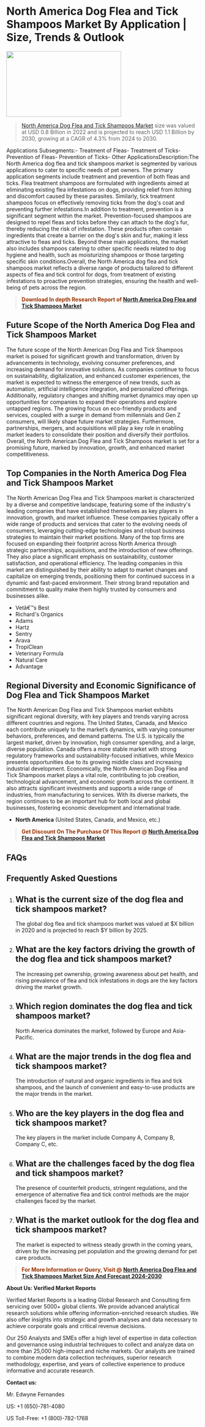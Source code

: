 <p><h1>North America Dog Flea and Tick Shampoos Market By Application | Size, Trends & Outlook</h1><p><img class="aligncenter size-medium wp-image-105565" src="https://ffe5etoiles.com/wp-content/uploads/2025/01/MST7-300x171.png" alt="" width="300" height="171" /></p><blockquote><p><a href="https://www.verifiedmarketreports.com/download-sample/?rid=640982&utm_source=Github-NA&utm_medium=377" target="_blank">North America Dog Flea and Tick Shampoos Market</a> size was valued at USD 0.8 Billion in 2022 and is projected to reach USD 1.1 Billion by 2030, growing at a CAGR of 4.3% from 2024 to 2030.</p></blockquote>Applications Subsegments:- Treatment of Fleas- Treatment of Ticks- Prevention of Fleas- Prevention of Ticks- Other ApplicationsDescription:The North America dog flea and tick shampoos market is segmented by various applications to cater to specific needs of pet owners. The primary application segments include treatment and prevention of both fleas and ticks. Flea treatment shampoos are formulated with ingredients aimed at eliminating existing flea infestations on dogs, providing relief from itching and discomfort caused by these parasites. Similarly, tick treatment shampoos focus on effectively removing ticks from the dog's coat and preventing further infestations.In addition to treatment, prevention is a significant segment within the market. Prevention-focused shampoos are designed to repel fleas and ticks before they can attach to the dog's fur, thereby reducing the risk of infestation. These products often contain ingredients that create a barrier on the dog's skin and fur, making it less attractive to fleas and ticks. Beyond these main applications, the market also includes shampoos catering to other specific needs related to dog hygiene and health, such as moisturizing shampoos or those targeting specific skin conditions.Overall, the North America dog flea and tick shampoos market reflects a diverse range of products tailored to different aspects of flea and tick control for dogs, from treatment of existing infestations to proactive prevention strategies, ensuring the health and well-being of pets across the region.</p><blockquote><p><span style="color: #993300;"><strong>Download In depth Research Report of <a href="https://www.verifiedmarketreports.com/download-sample/?rid=640982&utm_source=Github-NA&utm_medium=377">North America Dog Flea and Tick Shampoos Market</a></strong></span></p></blockquote><h2>Future Scope of the North America Dog Flea and Tick Shampoos Market</h2><p>The future scope of the North American Dog Flea and Tick Shampoos market is poised for significant growth and transformation, driven by advancements in technology, evolving consumer preferences, and increasing demand for innovative solutions. As companies continue to focus on sustainability, digitalization, and enhanced customer experiences, the market is expected to witness the emergence of new trends, such as automation, artificial intelligence integration, and personalized offerings. Additionally, regulatory changes and shifting market dynamics may open up opportunities for companies to expand their operations and explore untapped regions. The growing focus on eco-friendly products and services, coupled with a surge in demand from millennials and Gen Z consumers, will likely shape future market strategies. Furthermore, partnerships, mergers, and acquisitions will play a key role in enabling market leaders to consolidate their position and diversify their portfolios. Overall, the North American Dog Flea and Tick Shampoos market is set for a promising future, marked by innovation, growth, and enhanced market competitiveness.</p><h2>Top Companies in the North America Dog Flea and Tick Shampoos Market</h2><p>The North American Dog Flea and Tick Shampoos market is characterized by a diverse and competitive landscape, featuring some of the industry's leading companies that have established themselves as key players in innovation, growth, and market influence. These companies typically offer a wide range of products and services that cater to the evolving needs of consumers, leveraging cutting-edge technologies and robust business strategies to maintain their market positions. Many of the top firms are focused on expanding their footprint across North America through strategic partnerships, acquisitions, and the introduction of new offerings. They also place a significant emphasis on sustainability, customer satisfaction, and operational efficiency. The leading companies in this market are distinguished by their ability to adapt to market changes and capitalize on emerging trends, positioning them for continued success in a dynamic and fast-paced environment. Their strong brand reputation and commitment to quality make them highly trusted by consumers and businesses alike.</p><p><ul><li>Vetâ€™s Best </li><li> Richard's Organics </li><li> Adams </li><li> Hartz </li><li> Sentry </li><li> Arava </li><li> TropiClean </li><li> Veterinary Formula </li><li> Natural Care </li><li> Advantage</li></ul></p><h2>Regional Diversity and Economic Significance of Dog Flea and Tick Shampoos Market</h2><p>The North American Dog Flea and Tick Shampoos market exhibits significant regional diversity, with key players and trends varying across different countries and regions. The United States, Canada, and Mexico each contribute uniquely to the market’s dynamics, with varying consumer behaviors, preferences, and demand patterns. The U.S. is typically the largest market, driven by innovation, high consumer spending, and a large, diverse population. Canada offers a more stable market with strong regulatory frameworks and sustainability-focused initiatives, while Mexico presents opportunities due to its growing middle class and increasing industrial development. Economically, the North American Dog Flea and Tick Shampoos market plays a vital role, contributing to job creation, technological advancement, and economic growth across the continent. It also attracts significant investments and supports a wide range of industries, from manufacturing to services. With its diverse markets, the region continues to be an important hub for both local and global businesses, fostering economic development and international trade.</p><ul> <li><strong>North America</strong> (United States, Canada, and Mexico, etc.)</li></ul><blockquote><p><span style="color: #993300;"><strong>Get Discount On The Purchase Of This Report @ <a href="https://www.verifiedmarketreports.com/ask-for-discount/?rid=640982&utm_source=Github-NA&utm_medium=377">North America Dog Flea and Tick Shampoos Market</a></strong></span></p></blockquote><h2>FAQs</h2><p> <h2>Frequently Asked Questions</h1> <ol> <li> <h2>What is the current size of the dog flea and tick shampoos market?</div><div></h2> <p>The global dog flea and tick shampoos market was valued at $X billion in 2020 and is projected to reach $Y billion by 2025.</p> </li> <li> <h2>What are the key factors driving the growth of the dog flea and tick shampoos market?</div><div></h2> <p>The increasing pet ownership, growing awareness about pet health, and rising prevalence of flea and tick infestations in dogs are the key factors driving the market growth.</p> </li> <li> <h2>Which region dominates the dog flea and tick shampoos market?</div><div></h2> <p>North America dominates the market, followed by Europe and Asia-Pacific.</p> </li> <li> <h2>What are the major trends in the dog flea and tick shampoos market?</div><div></h2> <p>The introduction of natural and organic ingredients in flea and tick shampoos, and the launch of convenient and easy-to-use products are the major trends in the market.</p> </li> <li> <h2>Who are the key players in the dog flea and tick shampoos market?</div><div></h2> <p>The key players in the market include Company A, Company B, Company C, etc.</p> </li> <li> <h2>What are the challenges faced by the dog flea and tick shampoos market?</div><div></h2> <p>The presence of counterfeit products, stringent regulations, and the emergence of alternative flea and tick control methods are the major challenges faced by the market.</p> </li> <li> <h2>What is the market outlook for the dog flea and tick shampoos market?</div><div></h2> <p>The market is expected to witness steady growth in the coming years, driven by the increasing pet population and the growing demand for pet care products.</p> </li> </ol></body></html></p><blockquote><p><span style="color: #993300;"><strong>For More Information or Query, Visit @ <a href="https://www.verifiedmarketreports.com/product/dog-flea-and-tick-shampoos-market/">North America Dog Flea and Tick Shampoos Market Size And Forecast 2024-2030</a></strong></span></p></blockquote><p><strong>About Us: Verified Market Reports</strong></p><p>Verified Market Reports is a leading Global Research and Consulting firm servicing over 5000+ global clients. We provide advanced analytical research solutions while offering information-enriched research studies. We also offer insights into strategic and growth analyses and data necessary to achieve corporate goals and critical revenue decisions.</p><p>Our 250 Analysts and SMEs offer a high level of expertise in data collection and governance using industrial techniques to collect and analyze data on more than 25,000 high-impact and niche markets. Our analysts are trained to combine modern data collection techniques, superior research methodology, expertise, and years of collective experience to produce informative and accurate research.</p><p><strong>Contact us:</strong></p><p>Mr. Edwyne Fernandes</p><p>US: +1 (650)-781-4080</p><p>US Toll-Free: +1 (800)-782-1768</p>
